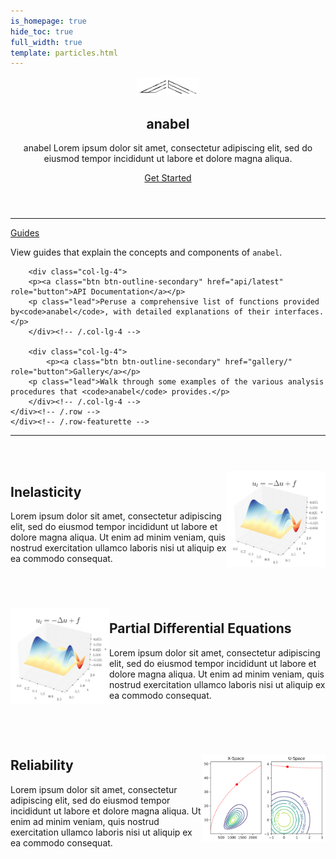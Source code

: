 ```yaml
---
is_homepage: true
hide_toc: true
full_width: true
template: particles.html
---
```

<style>
.home-feature {
  justify-content: space-between !important;
  align-items: center !important; 
  display: flex !important;
  margin-top: 3rem !important;
  margin-bottom: 3rem !important;
}
</style>

<header>
<div class="hero position-relative overflow-hidden p-3 text-center text-dark">
    <div class="col-md-5 p-lg-1 mx-auto my-5">
        <p><img src="img/emtec-4.png" alt="" width=100><h2></img>anabel</h2></p>
        <p class="lead ">anabel Lorem ipsum dolor sit amet, consectetur adipiscing elit, sed do eiusmod tempor incididunt ut labore et dolore magna aliqua.
    </p>
    <a class="btn btn-outline-primary btn-lg" href="starting" role="button">Get Started</a>
    </div>
    <div class="product-device box-shadow d-none d-md-block"></div>
    <div class="product-device product-device-2 box-shadow d-none d-md-block"></div>
</div>
</header>

<main role="main">
<div class="container marketing p-md-5">
<hr class="featurette-divider">
    <div class="row featurette p-4">
    <div class="row text-center">
        <div class="col-lg-4">
        <p><a class="btn btn-outline-secondary" href="Guides/" role="button">Guides</a></p>
        <p class="lead">View guides that explain the concepts and components of <code>anabel</code>.</p>
        </div><!-- /.col-lg-4 -->

        <div class="col-lg-4">
        <p><a class="btn btn-outline-secondary" href="api/latest" role="button">API Documentation</a></p>
        <p class="lead">Peruse a comprehensive list of functions provided by<code>anabel</code>, with detailed explanations of their interfaces.</p>
        </div><!-- /.col-lg-4 -->

        <div class="col-lg-4">
            <p><a class="btn btn-outline-secondary" href="gallery/" role="button">Gallery</a></p>
        <p class="lead">Walk through some examples of the various analysis procedures that <code>anabel</code> provides.</p>
        </div><!-- /.col-lg-4 -->
    </div><!-- /.row -->
    </div><!-- /.row-featurette -->

<hr class="featurette-divider">

<article><div class="row featurette home-feature feature">
    <div class="col-7">
      <h2 class="featurette-heading">Inelasticity</h2>
      <p class="lead">Lorem ipsum dolor sit amet, consectetur adipiscing elit, sed do eiusmod tempor incididunt ut labore et dolore magna aliqua. Ut enim ad minim veniam, quis nostrud exercitation ullamco laboris nisi ut aliquip ex ea commodo consequat.</p>
      <!--<a class="btn btn-outline-secondary" href="Guides/Developing" role="button">Developer's Manual</a>-->
    </div>
    <div class="col-4" style="position: relative;">
      <img style="vertical-align:middle; max-width: 100%; height: auto" src="img/pde-iso.svg" class="img-fluid"/>
    </div>
</div></article>

<article><div class="row featurette home-feature feature">
    <div class="col-4" style="position: relative;">
      <img style="vertical-align:middle; max-width: 100%; height: auto" src="img/pde-iso.svg" class="img-fluid"/>
    </div>
    <div class="col-7">
      <h2 class="featurette-heading">Partial Differential Equations</h2>
      <p class="lead">Lorem ipsum dolor sit amet, consectetur adipiscing elit, sed do eiusmod tempor incididunt ut labore et dolore magna aliqua. Ut enim ad minim veniam, quis nostrud exercitation ullamco laboris nisi ut aliquip ex ea commodo consequat.</p>
      <!--<a class="btn btn-outline-secondary" href="Guides/Developing" role="button">Developer's Manual</a>-->
    </div>
</div></article>

<div  class="home-feature row featurette">
  <div class="col-md-7">
    <h2 class="featurette-heading">Reliability</h2>
    <p class="lead">Lorem ipsum dolor sit amet, consectetur adipiscing elit, sed do eiusmod tempor incididunt ut labore et dolore magna aliqua. Ut enim ad minim veniam, quis nostrud exercitation ullamco laboris nisi ut aliquip ex ea commodo consequat.</p>
    <!-- <a class="btn btn-outline-secondary" href="Functions/latest/Utility_Functions/Plotting//Functions/latest/Utility_Functions/Plotting/" role="button">Library </a> -->
    </div>
    <div class="col-4" style="position: relative;">
      <img style="vertical-align:middle; max-width: 100%; height: auto" src="img/reliability.svg" class="img-fluid"/>
    </div>
  </div>
</div>

<!-- <hr class="featurette-divider">
<section id="supporters">
<div class="container supporters">
    <h2>Acknowledgements</h2>
    <p class="lead">Development of <code>anabel</code> has been made possible through the following past and present supportorters:<p>
    <div class="row">
    <div class="col supporter">
        <a href="https://ce.berkeley.edu/programs/semm"><img src="img/UCBEngineering_logo.png" alt="SEMM logo"></a>
    </div>
    <div class="col supporter">
        <a href="https://www.support.link.2"><img src="_static/support_logo_2.png" alt="Support logo 2"></a>
    </div>
    </div>
    <div class="row">
    <div class="col supporter">
        <a href="https://www.support_link3.missing"><img src="_static/support_logo_3.png" alt="Support logo 3"></a>
    </div>
    <div class="col supporter">
        <a href=""><img src="_static/nvidia_logo.png" alt="Support logo 4"></a>
    </div>
    </div>
</div>
</section> -->

<!-- <hr class="featurette-divider"> -->

<!-- </section> -->

</main>

<!-- <section id="ucb-fea"> -->
<!-- <div class="container supporters">
    <h3>Other UC Berkeley FEA tools</h3>
    <div class="row">
    <div class="col">
        <a href="https://www.support.link.2"><img src="_static/support_logo_2.png" alt="FEAP"></a>
    </div>
    <div class="col">
        <a href="https://www.support_link3.missing"><img src="_static/support_logo_3.png" alt="OpenSees"></a>
    </div>
    <div class="col">
        <a href=""><img src="_static/logo.png" alt="SimCenter"></a>
    </div>
    </div>
</div> -->
<!-- Code highlighting -->
<script src="https://cdnjs.cloudflare.com/ajax/libs/prism/1.6.0/prism.min.js"></script>
<script src="https://cdnjs.cloudflare.com/ajax/libs/prism/1.6.0/components/prism-python.min.js"></script>

<!-- Claudio Perez  -->
